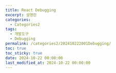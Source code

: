 ```yaml
---
title: React Debugging
excerpt: 설명란
categories:
  - Categories2
tags:
  - 개발도구
  - Debugging
permalink: /categories2/202410222001Debugging/
toc: true
toc_sticky: true
date: 2024-10-22 00:00:00
last_modified_at: 2024-10-22 00:00:00
---
```

